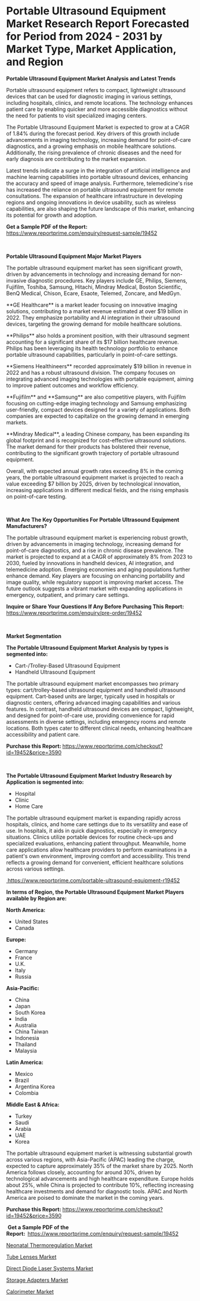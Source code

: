 <p><h1>Portable Ultrasound Equipment Market Research Report Forecasted for Period from 2024 -  2031 by Market Type, Market Application, and Region</h1></p><p><strong>Portable Ultrasound Equipment Market Analysis and Latest Trends</strong></p>
<p><p>Portable ultrasound equipment refers to compact, lightweight ultrasound devices that can be used for diagnostic imaging in various settings, including hospitals, clinics, and remote locations. The technology enhances patient care by enabling quicker and more accessible diagnostics without the need for patients to visit specialized imaging centers. </p><p>The Portable Ultrasound Equipment Market is expected to grow at a CAGR of 1.84% during the forecast period. Key drivers of this growth include advancements in imaging technology, increasing demand for point-of-care diagnostics, and a growing emphasis on mobile healthcare solutions. Additionally, the rising prevalence of chronic diseases and the need for early diagnosis are contributing to the market expansion.</p><p>Latest trends indicate a surge in the integration of artificial intelligence and machine learning capabilities into portable ultrasound devices, enhancing the accuracy and speed of image analysis. Furthermore, telemedicine's rise has increased the reliance on portable ultrasound equipment for remote consultations. The expansion of healthcare infrastructure in developing regions and ongoing innovations in device usability, such as wireless capabilities, are also shaping the future landscape of this market, enhancing its potential for growth and adoption.</p></p>
<p><strong>Get a Sample PDF of the Report:&nbsp;</strong> <a href="https://www.reportprime.com/enquiry/request-sample/19452?utm_campaign=1159&utm_medium=2&utm_source=Github&utm_content=ia&utm_term=25122024&utm_id=portable-ultrasound-equipment">https://www.reportprime.com/enquiry/request-sample/19452</a></p>
<p>&nbsp;</p>
<p><strong>Portable Ultrasound Equipment Major Market Players</strong></p>
<p><p>The portable ultrasound equipment market has seen significant growth, driven by advancements in technology and increasing demand for non-invasive diagnostic procedures. Key players include GE, Philips, Siemens, Fujifilm, Toshiba, Samsung, Hitachi, Mindray Medical, Boston Scientific, BenQ Medical, Chison, Ecare, Esaote, Telemed, Zoncare, and MedGyn.</p><p>**GE Healthcare** is a market leader focusing on innovative imaging solutions, contributing to a market revenue estimated at over $19 billion in 2022. They emphasize portability and AI integration in their ultrasound devices, targeting the growing demand for mobile healthcare solutions.</p><p>**Philips** also holds a prominent position, with their ultrasound segment accounting for a significant share of its $17 billion healthcare revenue. Philips has been leveraging its health technology portfolio to enhance portable ultrasound capabilities, particularly in point-of-care settings.</p><p>**Siemens Healthineers** recorded approximately $19 billion in revenue in 2022 and has a robust ultrasound division. The company focuses on integrating advanced imaging technologies with portable equipment, aiming to improve patient outcomes and workflow efficiency.</p><p>**Fujifilm** and **Samsung** are also competitive players, with Fujifilm focusing on cutting-edge imaging technology and Samsung emphasizing user-friendly, compact devices designed for a variety of applications. Both companies are expected to capitalize on the growing demand in emerging markets.</p><p>**Mindray Medical**, a leading Chinese company, has been expanding its global footprint and is recognized for cost-effective ultrasound solutions. The market demand for their products has bolstered their revenue, contributing to the significant growth trajectory of portable ultrasound equipment.</p><p>Overall, with expected annual growth rates exceeding 8% in the coming years, the portable ultrasound equipment market is projected to reach a value exceeding $7 billion by 2025, driven by technological innovation, increasing applications in different medical fields, and the rising emphasis on point-of-care testing.</p></p>
<p>&nbsp;</p>
<p><strong>What Are The Key Opportunities For Portable Ultrasound Equipment Manufacturers?</strong></p>
<p><p>The portable ultrasound equipment market is experiencing robust growth, driven by advancements in imaging technology, increasing demand for point-of-care diagnostics, and a rise in chronic disease prevalence. The market is projected to expand at a CAGR of approximately 8% from 2023 to 2030, fueled by innovations in handheld devices, AI integration, and telemedicine adoption. Emerging economies and aging populations further enhance demand. Key players are focusing on enhancing portability and image quality, while regulatory support is improving market access. The future outlook suggests a vibrant market with expanding applications in emergency, outpatient, and primary care settings.</p></p>
<p><strong>Inquire or Share Your Questions If Any Before Purchasing This Report:</strong> <a href="https://www.reportprime.com/enquiry/pre-order/19452?utm_campaign=1159&utm_medium=2&utm_source=Github&utm_content=ia&utm_term=25122024&utm_id=portable-ultrasound-equipment">https://www.reportprime.com/enquiry/pre-order/19452</a></p>
<p>&nbsp;</p>
<p><strong>Market Segmentation</strong></p>
<p><strong>The Portable Ultrasound Equipment Market Analysis by types is segmented into:</strong></p>
<p><ul><li>Cart-/Trolley-Based Ultrasound Equipment</li><li>Handheld Ultrasound Equipment</li></ul></p>
<p><p>The portable ultrasound equipment market encompasses two primary types: cart/trolley-based ultrasound equipment and handheld ultrasound equipment. Cart-based units are larger, typically used in hospitals or diagnostic centers, offering advanced imaging capabilities and various features. In contrast, handheld ultrasound devices are compact, lightweight, and designed for point-of-care use, providing convenience for rapid assessments in diverse settings, including emergency rooms and remote locations. Both types cater to different clinical needs, enhancing healthcare accessibility and patient care.</p></p>
<p><strong>Purchase this Report:&nbsp;</strong><a href="https://www.reportprime.com/checkout?id=19452&price=3590&utm_campaign=1159&utm_medium=2&utm_source=Github&utm_content=ia&utm_term=25122024&utm_id=portable-ultrasound-equipment">https://www.reportprime.com/checkout?id=19452&price=3590</a></p>
<p>&nbsp;</p>
<p><strong>The Portable Ultrasound Equipment Market Industry Research by Application is segmented into:</strong></p>
<p><ul><li>Hospital</li><li>Clinic</li><li>Home Care</li></ul></p>
<p><p>The portable ultrasound equipment market is expanding rapidly across hospitals, clinics, and home care settings due to its versatility and ease of use. In hospitals, it aids in quick diagnostics, especially in emergency situations. Clinics utilize portable devices for routine check-ups and specialized evaluations, enhancing patient throughput. Meanwhile, home care applications allow healthcare providers to perform examinations in a patient's own environment, improving comfort and accessibility. This trend reflects a growing demand for convenient, efficient healthcare solutions across various settings.</p></p>
<p><a href="https://www.reportprime.com/portable-ultrasound-equipment-r19452?utm_campaign=1159&utm_medium=2&utm_source=Github&utm_content=ia&utm_term=25122024&utm_id=portable-ultrasound-equipment">&nbsp;https://www.reportprime.com/portable-ultrasound-equipment-r19452</a></p>
<p><strong>In terms of Region, the Portable Ultrasound Equipment Market Players available by Region are:</strong></p>
<p>
    <p> <strong> North America: </strong>
        <ul>
            <li>United States</li>
            <li>Canada</li>
        </ul>
        </p> 
    <p> <strong> Europe: </strong>
        <ul>
            <li>Germany</li>
            <li>France</li>
            <li>U.K.</li>
            <li>Italy</li>
            <li>Russia</li>
        </ul>
        </p> 
    <p> <strong> Asia-Pacific: </strong>
        <ul>
            <li>China</li>
            <li>Japan</li>
            <li>South Korea</li>
            <li>India</li>
            <li>Australia</li>
            <li>China Taiwan</li>
            <li>Indonesia</li>
            <li>Thailand</li>
            <li>Malaysia</li>
        </ul>
        </p> 
    <p> <strong> Latin America: </strong>
        <ul>
            <li>Mexico</li>
            <li>Brazil</li>
            <li>Argentina Korea</li>
            <li>Colombia</li>
        </ul>
        </p> 
    <p> <strong> Middle East & Africa: </strong>
        <ul>
            <li>Turkey</li>
            <li>Saudi</li>
            <li>Arabia</li>
            <li>UAE</li>
            <li>Korea</li>
        </ul>
    </p>
    </p>
<p><p>The portable ultrasound equipment market is witnessing substantial growth across various regions, with Asia-Pacific (APAC) leading the charge, expected to capture approximately 35% of the market share by 2025. North America follows closely, accounting for around 30%, driven by technological advancements and high healthcare expenditure. Europe holds about 25%, while China is projected to contribute 10%, reflecting increasing healthcare investments and demand for diagnostic tools. APAC and North America are poised to dominate the market in the coming years.</p></p>
<p><strong>Purchase this Report: </strong><a href="https://www.reportprime.com/checkout?id=19452&price=3590&utm_campaign=1159&utm_medium=2&utm_source=Github&utm_content=ia&utm_term=25122024&utm_id=portable-ultrasound-equipment">https://www.reportprime.com/checkout?id=19452&price=3590</a></p>
<p>&nbsp;<strong>Get a Sample PDF of the Report:&nbsp;&nbsp;</strong><a href="https://www.reportprime.com/enquiry/request-sample/19452?utm_campaign=1159&utm_medium=2&utm_source=Github&utm_content=ia&utm_term=25122024&utm_id=portable-ultrasound-equipment">https://www.reportprime.com/enquiry/request-sample/19452</a></p>
<p><strong></strong></p>
<p><p><a href="https://github.com/lisaeichler20775/Market-Research-Report-List-1/blob/main/neonatal-thermoregulation-market.md?utm_campaign=1159&utm_medium=2&utm_source=Github&utm_content=ia&utm_term=25122024&utm_id=portable-ultrasound-equipment">Neonatal Thermoregulation Market</a></p><p><a href="https://www.linkedin.com/pulse/breaking-down-tube-lenses-market-growth-119-cagr-expected-2031-zojue?utm_campaign=1159&utm_medium=2&utm_source=Github&utm_content=ia&utm_term=25122024&utm_id=portable-ultrasound-equipment">Tube Lenses Market</a></p><p><a href="https://www.linkedin.com/pulse/direct-diode-laser-systems-market-report-anticipated-cagr-usraf?utm_campaign=1159&utm_medium=2&utm_source=Github&utm_content=ia&utm_term=25122024&utm_id=portable-ultrasound-equipment">Direct Diode Laser Systems Market</a></p><p><a href="https://www.linkedin.com/pulse/storage-adapters-market-characterized-rapid-growth-projected-xwbye?utm_campaign=1159&utm_medium=2&utm_source=Github&utm_content=ia&utm_term=25122024&utm_id=portable-ultrasound-equipment">Storage Adapters Market</a></p><p><a href="https://github.com/yankimber90yankim/Market-Research-Report-List-1/blob/main/calorimeter-market.md?utm_campaign=1159&utm_medium=2&utm_source=Github&utm_content=ia&utm_term=25122024&utm_id=portable-ultrasound-equipment">Calorimeter Market</a></p></p>
